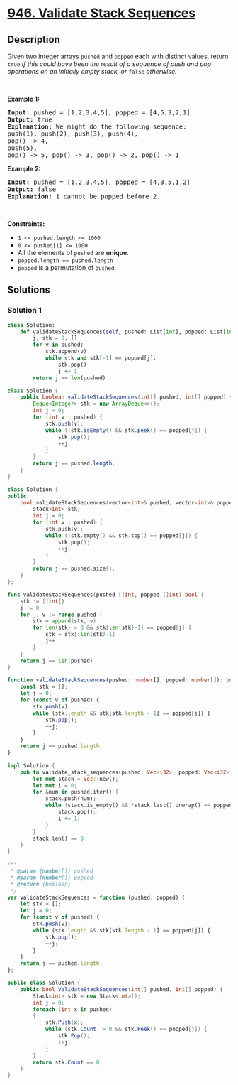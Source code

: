 # [946. Validate Stack Sequences](https://leetcode.com/problems/validate-stack-sequences)


## Description

<p>Given two integer arrays <code>pushed</code> and <code>popped</code> each with distinct values, return <code>true</code><em> if this could have been the result of a sequence of push and pop operations on an initially empty stack, or </em><code>false</code><em> otherwise.</em></p>

<p>&nbsp;</p>
<p><strong class="example">Example 1:</strong></p>

<pre>
<strong>Input:</strong> pushed = [1,2,3,4,5], popped = [4,5,3,2,1]
<strong>Output:</strong> true
<strong>Explanation:</strong> We might do the following sequence:
push(1), push(2), push(3), push(4),
pop() -&gt; 4,
push(5),
pop() -&gt; 5, pop() -&gt; 3, pop() -&gt; 2, pop() -&gt; 1
</pre>

<p><strong class="example">Example 2:</strong></p>

<pre>
<strong>Input:</strong> pushed = [1,2,3,4,5], popped = [4,3,5,1,2]
<strong>Output:</strong> false
<strong>Explanation:</strong> 1 cannot be popped before 2.
</pre>

<p>&nbsp;</p>
<p><strong>Constraints:</strong></p>

<ul>
	<li><code>1 &lt;= pushed.length &lt;= 1000</code></li>
	<li><code>0 &lt;= pushed[i] &lt;= 1000</code></li>
	<li>All the elements of <code>pushed</code> are <strong>unique</strong>.</li>
	<li><code>popped.length == pushed.length</code></li>
	<li><code>popped</code> is a permutation of <code>pushed</code>.</li>
</ul>

## Solutions

### Solution 1

<!-- tabs:start -->

```python
class Solution:
    def validateStackSequences(self, pushed: List[int], popped: List[int]) -> bool:
        j, stk = 0, []
        for v in pushed:
            stk.append(v)
            while stk and stk[-1] == popped[j]:
                stk.pop()
                j += 1
        return j == len(pushed)
```

```java
class Solution {
    public boolean validateStackSequences(int[] pushed, int[] popped) {
        Deque<Integer> stk = new ArrayDeque<>();
        int j = 0;
        for (int v : pushed) {
            stk.push(v);
            while (!stk.isEmpty() && stk.peek() == popped[j]) {
                stk.pop();
                ++j;
            }
        }
        return j == pushed.length;
    }
}
```

```cpp
class Solution {
public:
    bool validateStackSequences(vector<int>& pushed, vector<int>& popped) {
        stack<int> stk;
        int j = 0;
        for (int v : pushed) {
            stk.push(v);
            while (!stk.empty() && stk.top() == popped[j]) {
                stk.pop();
                ++j;
            }
        }
        return j == pushed.size();
    }
};
```

```go
func validateStackSequences(pushed []int, popped []int) bool {
	stk := []int{}
	j := 0
	for _, v := range pushed {
		stk = append(stk, v)
		for len(stk) > 0 && stk[len(stk)-1] == popped[j] {
			stk = stk[:len(stk)-1]
			j++
		}
	}
	return j == len(pushed)
}
```

```ts
function validateStackSequences(pushed: number[], popped: number[]): boolean {
    const stk = [];
    let j = 0;
    for (const v of pushed) {
        stk.push(v);
        while (stk.length && stk[stk.length - 1] == popped[j]) {
            stk.pop();
            ++j;
        }
    }
    return j == pushed.length;
}
```

```rust
impl Solution {
    pub fn validate_stack_sequences(pushed: Vec<i32>, popped: Vec<i32>) -> bool {
        let mut stack = Vec::new();
        let mut i = 0;
        for &num in pushed.iter() {
            stack.push(num);
            while !stack.is_empty() && *stack.last().unwrap() == popped[i] {
                stack.pop();
                i += 1;
            }
        }
        stack.len() == 0
    }
}
```

```js
/**
 * @param {number[]} pushed
 * @param {number[]} popped
 * @return {boolean}
 */
var validateStackSequences = function (pushed, popped) {
    let stk = [];
    let j = 0;
    for (const v of pushed) {
        stk.push(v);
        while (stk.length && stk[stk.length - 1] == popped[j]) {
            stk.pop();
            ++j;
        }
    }
    return j == pushed.length;
};
```

```cs
public class Solution {
    public bool ValidateStackSequences(int[] pushed, int[] popped) {
        Stack<int> stk = new Stack<int>();
        int j = 0;
        foreach (int x in pushed)
        {
            stk.Push(x);
            while (stk.Count != 0 && stk.Peek() == popped[j]) {
                stk.Pop();
                ++j;
            }
        }
        return stk.Count == 0;
    }
}
```

<!-- tabs:end -->

<!-- end -->
